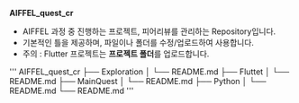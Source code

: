 **AIFFEL_quest_cr**
  
* AIFFEL 과정 중 진행하는 프로젝트, 피어리뷰를 관리하는 Repository입니다.  
* 기본적인 틀을 제공하며, 파일이나 폴더를 수정/업로드하여 사용합니다.  
* 주의 : Flutter 프로젝트는 **프로젝트 폴더**를 업로드합니다.

'''
AIFFEL_quest_cr
├── Exploration
│   └── README.md
├── Fluttet
│   └── README.md
├── MainQuest
│   └── README.md
├── Python
│   └── README.md
└── README.md
'''


